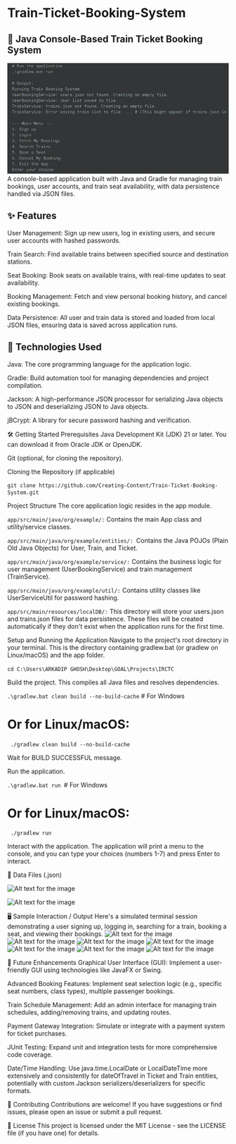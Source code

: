 # Train-Ticket-Booking-System

## 🚂 Java Console-Based Train Ticket Booking System
![Alt text for the image](output_images/output1.png)
A console-based application built with Java and Gradle for managing train bookings, user accounts, and train seat availability, with data persistence handled via JSON files.

## ✨ Features
User Management: Sign up new users, log in existing users, and secure user accounts with hashed passwords.

Train Search: Find available trains between specified source and destination stations.

Seat Booking: Book seats on available trains, with real-time updates to seat availability.

Booking Management: Fetch and view personal booking history, and cancel existing bookings.

Data Persistence: All user and train data is stored and loaded from local JSON files, ensuring data is saved across application runs.

## 🚀 Technologies Used
Java: The core programming language for the application logic.

Gradle: Build automation tool for managing dependencies and project compilation.

Jackson: A high-performance JSON processor for serializing Java objects to JSON and deserializing JSON to Java objects.

jBCrypt: A library for secure password hashing and verification.

🛠️ Getting Started
Prerequisites
Java Development Kit (JDK) 21 or later. You can download it from Oracle JDK or OpenJDK.

Git (optional, for cloning the repository).

Cloning the Repository (if applicable)
```
git clone https://github.com/Creating-Content/Train-Ticket-Booking-System.git
```
Project Structure
The core application logic resides in the app module.

```app/src/main/java/org/example/:``` Contains the main App class and utility/service classes.

```app/src/main/java/org/example/entities/: ```Contains the Java POJOs (Plain Old Java Objects) for User, Train, and Ticket.

```app/src/main/java/org/example/service/:``` Contains the business logic for user management (UserBookingService) and train management (TrainService).

```app/src/main/java/org/example/util/:``` Contains utility classes like UserServiceUtil for password hashing.

```app/src/main/resources/localDB/:``` This directory will store your users.json and trains.json files for data persistence. These files will be created automatically if they don't exist when the application runs for the first time.

Setup and Running the Application
Navigate to the project's root directory in your terminal. This is the directory containing gradlew.bat (or gradlew on Linux/macOS) and the app folder.

```cd C:\Users\ARKADIP GHOSH\Desktop\GOAL\Projects\IRCTC ```

Build the project. This compiles all Java files and resolves dependencies.

```.\gradlew.bat clean build --no-build-cache``` # For Windows
# Or for Linux/macOS:
``` ./gradlew clean build --no-build-cache```

Wait for BUILD SUCCESSFUL message.

Run the application.

```.\gradlew.bat run ```# For Windows
# Or for Linux/macOS:
``` ./gradlew run```

Interact with the application.
The application will print a menu to the console, and you can type your choices (numbers 1-7) and press Enter to interact.

💾 Data Files (.json)

![Alt text for the image](output_images/train_data1.png)

![Alt text for the image](output_images/train_data2.png)

🖥️ Sample Interaction / Output
Here's a simulated terminal session demonstrating a user signing up, logging in, searching for a train, booking a seat, and viewing their bookings.
![Alt text for the image](output_images/output2.png)
![Alt text for the image](output_images/output3.png)
![Alt text for the image](output_images/output41.png)
![Alt text for the image](output_images/output51.png)
![Alt text for the image](output_images/output61.png)
![Alt text for the image](output_images/output71.png)
![Alt text for the image](output_images/output81.png)

📝 Future Enhancements
Graphical User Interface (GUI): Implement a user-friendly GUI using technologies like JavaFX or Swing.

Advanced Booking Features: Implement seat selection logic (e.g., specific seat numbers, class types), multiple passenger bookings.

Train Schedule Management: Add an admin interface for managing train schedules, adding/removing trains, and updating routes.

Payment Gateway Integration: Simulate or integrate with a payment system for ticket purchases.

JUnit Testing: Expand unit and integration tests for more comprehensive code coverage.

Date/Time Handling: Use java.time.LocalDate or LocalDateTime more extensively and consistently for dateOfTravel in Ticket and Train entities, potentially with custom Jackson serializers/deserializers for specific formats.

🤝 Contributing
Contributions are welcome! If you have suggestions or find issues, please open an issue or submit a pull request.

📄 License
This project is licensed under the MIT License - see the LICENSE file (if you have one) for details.
